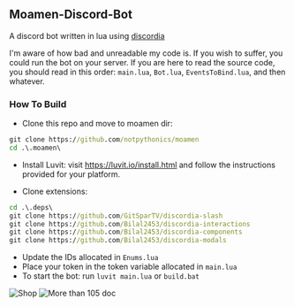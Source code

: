 ## Moamen-Discord-Bot

A discord bot written in lua using [discordia](https://github.com/SinisterRectus/Discordia)

I'm aware of how bad and unreadable my code is.
If you wish to suffer, you could run the bot on your server.
If you are here to read the source code, you should read in this order:
`main.lua`, `Bot.lua`, `EventsToBind.lua`, and then whatever.

### How To Build
- Clone this repo and move to moamen dir:
```bat
git clone https://github.com/notpythonics/moamen
cd .\.moamen\
```

- Install Luvit: visit https://luvit.io/install.html and follow the instructions provided for your platform.

- Clone extensions:
```bat
cd .\.deps\
git clone https://github.com/GitSparTV/discordia-slash
git clone https://github.com/Bilal2453/discordia-interactions
git clone https://github.com/Bilal2453/discordia-components
git clone https://github.com/Bilal2453/discordia-modals
```

- Update the IDs allocated in `Enums.lua`
- Place your token in the token variable allocated in `main.lua`
- To start the bot: run `luvit main.lua` or `build.bat`

![Shop](https://i.imgur.com/USC8mw8.png)
![More than 105 doc](https://i.imgur.com/0TKcDJG.png)
